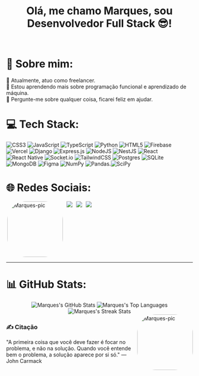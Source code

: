 <h1 align="center">
 Olá, me chamo Marques, sou Desenvolvedor Full Stack 😎!
</h1>
&nbsp;

# 💫 Sobre mim:
🔭 Atualmente, atuo como freelancer.<br>🤝 Estou aprendendo mais sobre programação funcional e aprendizado de máquina.<br>💬 Pergunte-me sobre qualquer coisa, ficarei feliz em ajudar.

# 💻 Tech Stack:
![CSS3](https://img.shields.io/badge/css3-%231572B6.svg?style=for-the-badge&logo=css3&logoColor=white) ![JavaScript](https://img.shields.io/badge/javascript-%23323330.svg?style=for-the-badge&logo=javascript&logoColor=%23F7DF1E) ![TypeScript](https://img.shields.io/badge/typescript-%23007ACC.svg?style=for-the-badge&logo=typescript&logoColor=white) ![Python](https://img.shields.io/badge/python-3670A0?style=for-the-badge&logo=python&logoColor=ffdd54) ![HTML5](https://img.shields.io/badge/html5-%23E34F26.svg?style=for-the-badge&logo=html5&logoColor=white) ![Firebase](https://img.shields.io/badge/firebase-%23039BE5.svg?style=for-the-badge&logo=firebase) ![Vercel](https://img.shields.io/badge/vercel-%23000000.svg?style=for-the-badge&logo=vercel&logoColor=white) ![Django](https://img.shields.io/badge/django-%23092E20.svg?style=for-the-badge&logo=django&logoColor=white) ![Express.js](https://img.shields.io/badge/express.js-%23404d59.svg?style=for-the-badge&logo=express&logoColor=%2361DAFB) ![NodeJS](https://img.shields.io/badge/node.js-6DA55F?style=for-the-badge&logo=node.js&logoColor=white) ![NestJS](https://img.shields.io/badge/nestjs-%23E0234E.svg?style=for-the-badge&logo=nestjs&logoColor=white) ![React](https://img.shields.io/badge/react-%2320232a.svg?style=for-the-badge&logo=react&logoColor=%2361DAFB) ![React Native](https://img.shields.io/badge/react_native-%2320232a.svg?style=for-the-badge&logo=react&logoColor=%2361DAFB) ![Socket.io](https://img.shields.io/badge/Socket.io-black?style=for-the-badge&logo=socket.io&badgeColor=010101) ![TailwindCSS](https://img.shields.io/badge/tailwindcss-%2338B2AC.svg?style=for-the-badge&logo=tailwind-css&logoColor=white) ![Postgres](https://img.shields.io/badge/postgres-%23316192.svg?style=for-the-badge&logo=postgresql&logoColor=white) ![SQLite](https://img.shields.io/badge/sqlite-%2307405e.svg?style=for-the-badge&logo=sqlite&logoColor=white) ![MongoDB](https://img.shields.io/badge/MongoDB-%234ea94b.svg?style=for-the-badge&logo=mongodb&logoColor=white) ![Figma](https://img.shields.io/badge/figma-%23F24E1E.svg?style=for-the-badge&logo=figma&logoColor=white) ![NumPy](https://img.shields.io/badge/numpy-%23013243.svg?style=for-the-badge&logo=numpy&logoColor=white) ![Pandas](https://img.shields.io/badge/pandas-%23150458.svg?style=for-the-badge&logo=pandas&logoColor=white).![SciPy](https://img.shields.io/badge/SciPy-%230C55A5.svg?style=for-the-badge&logo=scipy&logoColor=%white)

# 🌐 Redes Sociais:
<div style="display: flex; align-items: flex-start; gap: 10px;">
 <img align="right" alt="Marques-pic" height="150" style="border-radius:50px;" src="https://images-wixmp-ed30a86b8c4ca887773594c2.wixmp.com/f/f4eda4e4-9f65-44c0-abf1-0b08d588f21c/dblmbjr-5e3a8125-5917-48fc-8ce2-80f2e8cde44c.gif?token=eyJ0eXAiOiJKV1QiLCJhbGciOiJIUzI1NiJ9.eyJzdWIiOiJ1cm46YXBwOjdlMGQxODg5ODIyNjQzNzNhNWYwZDQxNWVhMGQyNmUwIiwiaXNzIjoidXJuOmFwcDo3ZTBkMTg4OTgyMjY0MzczYTVmMGQ0MTVlYTBkMjZlMCIsIm9iaiI6W1t7InBhdGgiOiJcL2ZcL2Y0ZWRhNGU0LTlmNjUtNDRjMC1hYmYxLTBiMDhkNTg4ZjIxY1wvZGJsbWJqci01ZTNhODEyNS01OTE3LTQ4ZmMtOGNlMi04MGYyZThjZGU0NGMuZ2lmIn1dXSwiYXVkIjpbInVybjpzZXJ2aWNlOmZpbGUuZG93bmxvYWQiXX0.sj25DWWmWP0kNP0EUycP-bLILaFIs-_ThvEREChsWfo">
  <a href="https://www.instagram.com/marqueschristmann/" target="_blank"><img src="https://img.shields.io/badge/-Instagram-%23E4405F?style=for-the-badge&logo=instagram&logoColor=white" target="_blank"></a>
  <a href="https://discord.com/channels/@me" target="_blank"><img src="https://img.shields.io/badge/Discord-7289DA?style=for-the-badge&logo=discord&logoColor=white" target="_blank"></a>
  <a href="https://br.linkedin.com/in/marques-christmann-363a3a224?trk=public_profile_browsemap" target="_blank"><img src="https://img.shields.io/badge/-LinkedIn-%230077B5?style=for-the-badge&logo=linkedin&logoColor=white" target="_blank"></a> 
</div>

-------------------------------------------------------------------------------------------------------------------------------------------------------------------------------------------------------------------------------------------------------------------------------

# 📊 GitHub Stats:
<div align="center">
  <img src="https://github-readme-stats.vercel.app/api?username=marqueschristmann&theme=omni&hide_border=true&include_all_commits=true&count_private=true&show_icons=true" alt="Marques's GitHub Stats" />
  <img src="https://github-readme-stats.vercel.app/api/top-langs/?username=marqueschristmann&theme=omni&hide_border=true&layout=compact&langs_count=16" alt="Marques's Top Languages" />
</div>
<div align="center">
  <img src="https://github-readme-streak-stats.herokuapp.com/?user=marqueschristmann&theme=omni&hide_border=true" alt="Marques's Streak Stats" />
</div>

<div> 
 <img align="right" alt="Marques-pic" height="150" style="border-radius:50px;" src="https://mystickermania.com/cdn/stickers/anime/death-note-chibi-512x512.png">
</div>

### ✍️ Citação

"A primeira coisa que você deve fazer é focar no problema, e não na solução. Quando você entende bem o problema, a solução aparece por si só."
— John Carmack
  
